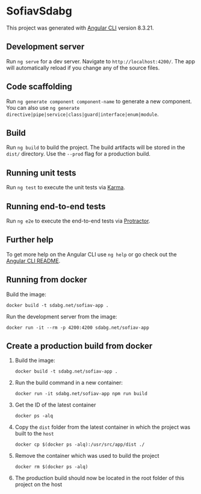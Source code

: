 # SofiavSdabg

This project was generated with [Angular CLI](https://github.com/angular/angular-cli) version 8.3.21.

## Development server

Run `ng serve` for a dev server. Navigate to `http://localhost:4200/`. The app will automatically reload if you change any of the source files.

## Code scaffolding

Run `ng generate component component-name` to generate a new component. You can also use `ng generate directive|pipe|service|class|guard|interface|enum|module`.

## Build

Run `ng build` to build the project. The build artifacts will be stored in the `dist/` directory. Use the `--prod` flag for a production build.

## Running unit tests

Run `ng test` to execute the unit tests via [Karma](https://karma-runner.github.io).

## Running end-to-end tests

Run `ng e2e` to execute the end-to-end tests via [Protractor](http://www.protractortest.org/).

## Further help

To get more help on the Angular CLI use `ng help` or go check out the [Angular CLI README](https://github.com/angular/angular-cli/blob/master/README.md).

## Running from docker

Build the image:
```
docker build -t sdabg.net/sofiav-app .
```

Run the development server from the image:
```
docker run -it --rm -p 4200:4200 sdabg.net/sofiav-app
```

## Create a production build from docker

1. Build the image:

    ```
    docker build -t sdabg.net/sofiav-app .
    ```

2. Run the build command in a new container:

    ```
    docker run -it sdabg.net/sofiav-app npm run build
    ```

3. Get the ID of the latest container

    ```
    docker ps -alq
    ```

4. Copy the `dist` folder from the latest container in which the project was built to the `host`

    ```
    docker cp $(docker ps -alq):/usr/src/app/dist ./
    ```

5. Remove the container which was used to build the project

    ```
    docker rm $(docker ps -alq)
    ```

6. The production build should now be located in the root folder of this project on the host
